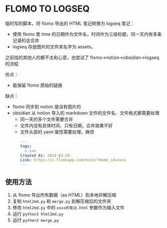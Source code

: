 # FLOMO TO LOGSEQ

临时写的脚本，将 flomo 导出的 HTML 笔记转换为 logseq 笔记：

- 使用 flomo 里 time 的日期作为文件名，时间作为三级标题，同一天内有多条记录的会合并
- logseq 存放图片的文件夹名字为 assets。

之前找的其他人的都不太和心意，也尝试了 flomo->notion->obsidian->logseq 的流程

优点：

- 能保留 flomo 原始的链接

缺点：

- flomo 同步到 notion 是没有图片的
- obsidian 从 notion 导入的 markdown 文件的文件名、文件格式都需要处理
  - 同一天的多个文件需要合并
  - 文件内没有具体时间，只有日期，合并效果不好
  - 文件头部的 yaml 属性需要处理，麻烦
    ```yaml
    ---
    tags:
      - xxx
    Created At: 2024-03-26
    Link: https://v.flomoapp.com/mine/?memo_id=xxxx
    ---
    ```

## 使用方法

1. 从 flomo 导出所有数据（as HTML）到本地并解压缩
2. 复制 `html2md.py` 和 `merge.py` 到解压缩后的文件夹
3. 修改 `html2md.py` 中的 `xxxx的笔记.html` 参数作为输入文件
4. 运行 `python3 html2md.py`
5. 运行 `python3 merge.py`